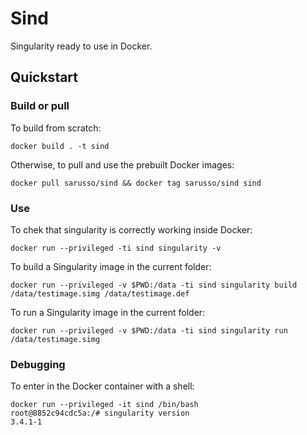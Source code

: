 # Sind

Singularity ready to use in Docker.

## Quickstart

### Build or pull

To build from scratch:

    docker build . -t sind

Otherwise, to pull and use the prebuilt Docker images:

    docker pull sarusso/sind && docker tag sarusso/sind sind

### Use

To chek that singularity is correctly working inside Docker:

    docker run --privileged -ti sind singularity -v


To build a Singularity image in the current folder:

    docker run --privileged -v $PWD:/data -ti sind singularity build /data/testimage.simg /data/testimage.def


To run a Singularity image in the current folder:

    docker run --privileged -v $PWD:/data -ti sind singularity run /data/testimage.simg


### Debugging

To enter in the Docker container with a shell:

    docker run --privileged -it sind /bin/bash
    root@8852c94cdc5a:/# singularity version
    3.4.1-1



